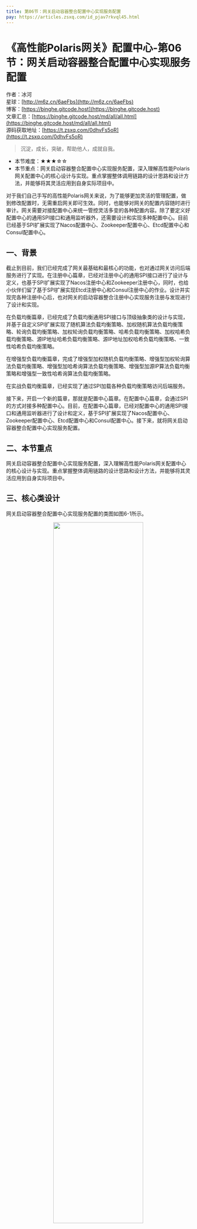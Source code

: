 ```yaml
---
title: 第06节：网关启动容器整合配置中心实现服务配置
pay: https://articles.zsxq.com/id_pjav7rkvql45.html
---
```


# 《高性能Polaris网关》配置中心-第06节：网关启动容器整合配置中心实现服务配置

作者：冰河
<br/>星球：[http://m6z.cn/6aeFbs](http://m6z.cn/6aeFbs)
<br/>博客：[https://binghe.gitcode.host](https://binghe.gitcode.host)
<br/>文章汇总：[https://binghe.gitcode.host/md/all/all.html](https://binghe.gitcode.host/md/all/all.html)
<br/>源码获取地址：[https://t.zsxq.com/0dhvFs5oR](https://t.zsxq.com/0dhvFs5oR)

> 沉淀，成长，突破，帮助他人，成就自我。

* 本节难度：★★★☆☆
* 本节重点：网关启动容器整合配置中心实现服务配置，深入理解高性能Polaris网关配置中心的核心设计与实现。重点掌握整体调用链路的设计思路和设计方法，并能够将其灵活应用到自身实际项目中。

对于我们自己手写的高性能Polaris网关来说，为了能够更加灵活的管理配置，做到修改配置时，无需重启网关即可生效。同时，也能够对网关的配置内容随时进行审计。网关需要对接配置中心来统一管控灵活多变的各种配置内容。除了要定义好配置中心的通用SPI接口和通用监听器外，还需要设计和实现多种配置中心。目前已经基于SPI扩展实现了Nacos配置中心、Zookeeper配置中心、Etcd配置中心和Consul配置中心。

## 一、背景

截止到目前，我们已经完成了网关最基础和最核心的功能，也对通过网关访问后端服务进行了实现。在注册中心篇章，已经对注册中心的通用SPI接口进行了设计与定义，也基于SPI扩展实现了Nacos注册中心和Zookeeper注册中心，同时，也给小伙伴们留了基于SPI扩展实现Etcd注册中心和Consul注册中心的作业。设计并实现完各种注册中心后，也对网关的启动容器整合注册中心实现服务注册与发现进行了设计和实现。

在负载均衡篇章，已经完成了负载均衡通用SPI接口与顶级抽象类的设计与实现，并基于自定义SPI扩展实现了随机算法负载均衡策略、加权随机算法负载均衡策略、轮询负载均衡策略、加权轮询负载均衡策略、哈希负载均衡策略、加权哈希负载均衡策略、源IP地址哈希负载均衡策略、源IP地址加权哈希负载均衡策略、一致性哈希负载均衡策略。

在增强型负载均衡篇章，完成了增强型加权随机负载均衡策略、增强型加权轮询算法负载均衡策略、增强型加哈希询算法负载均衡策略、增强型加源IP算法负载均衡策略和增强型一致性哈希询算法负载均衡策略。

在实战负载均衡篇章，已经实现了通过SPI加载各种负载均衡策略访问后端服务。

接下来，开启一个新的篇章，那就是配置中心篇章。在配置中心篇章，会通过SPI的方式对接多种配置中心。目前，在配置中心篇章，已经对配置中心的通用SPI接口和通用监听器进行了设计和定义，基于SPI扩展实现了Nacos配置中心、Zookeeper配置中心、Etcd配置中心和Consul配置中心。接下来，就将网关启动容器整合配置中心实现服务配置。

## 二、本节重点

网关启动容器整合配置中心实现服务配置，深入理解高性能Polaris网关配置中心的核心设计与实现。重点掌握整体调用链路的设计思路和设计方法，并能够将其灵活应用到自身实际项目中。

## 三、核心类设计

网关启动容器整合配置中心实现服务配置的类图如图6-1所示。

<div align="center">
    <img src="https://binghe.gitcode.host/images/project/gateway/2025-08-14-001.png?raw=true" width="70%">
    <br/>
</div>

从类图可以看出，启动容器整合服务配置中心时，主要是在PolarisContainer容器中整合服务从配置中心拉取服务配置的逻辑。

**注意：本节只给大家展示网关启动容器整合配置中心实现服务配置的核心逻辑，其他代码的实现细节，大家可以自行到本节对应的源码分支进行查看，这里不再赘述。**

## 四、编码实现

本节，就对网关网关启动容器整合配置中心实现服务配置的核心逻辑进行编码实现，其他代码的实现细节，大家可以自行到本节对应的源码分支进行查看，这里不再赘述。

**1.配置中心配置管理**

为了其他模块更方便的统一引用配置中心，将配置中心各模块的pom.xml文件统一管理起来，使用统一的配置中心模块来管理各个配置中心的实现。

源码详见：polaris-config-dependencies工程的pom.xml文件。

## 查看完整文章

加入[冰河技术](https://public.zsxq.com/groups/48848484411888.html)知识星球，解锁完整技术文章、小册、视频与完整代码